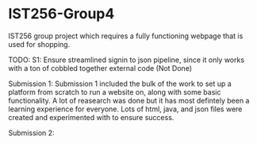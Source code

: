 # IST256-Group4
IST256 group project which requires a fully functioning webpage that is used for shopping.

TODO:
  S1: Ensure streamlined signin to json pipeline, since it only works with a ton of cobbled together external code (Not Done)

Submission 1:
  Submission 1 included the bulk of the work to set up a platform from scratch to run a website on, along with some basic functionality. A lot of reasearch was done but it has most defintely been a learning experience for everyone.
Lots of html, java, and json files were created and experimented with to ensure success.

Submission 2:
  
